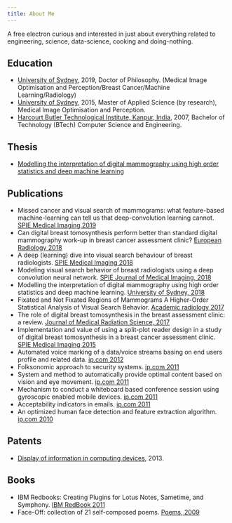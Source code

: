 ```yaml
---
title: About Me 
---
```


A free electron curious and interested in just about everything related to engineering, science, data-science, cooking and doing-nothing.

<!-- {: .oversized}
> ![](/assets/img/cover.png) -->

Education
---------

- [University of Sydney][sydu], 2019, Doctor of Philosophy. (Medical Image Optimisation and Perception/Breast Cancer/Machine Learning/Radiology)
- [University of Sydney][sydu], 2015, Master of Applied Science (by research), Medical Image Optimisation and Perception.
- [Harcourt Butler Technological Institute, Kanpur, India][hbti], 2007, Bachelor of Technology (BTech) Computer Science and Engineering.


Thesis
---------
- [Modelling the interpretation of digital mammography using high order statistics and deep machine learning][thesis]


Publications
---------
- Missed cancer and visual search of mammograms: what feature-based machine-learning can tell us that deep-convolution learning cannot. [SPIE Medical Imaging 2019][spie_2019]
- Can digital breast tomosynthesis perform better than standard digital mammography work-up in breast cancer assessment clinic? [European Radiology 2018][eu_rad_2018]
- A deep (learning) dive into visual search behaviour of breast radiologists. [SPIE Medical Imaging 2018][spie_2018]
- Modeling visual search behavior of breast radiologists using a deep convolution neural network. [SPIE Journal of Medical Imaging, 2018][spie_jmi_2018]
- Modelling the interpretation of digital mammography using high order statistics and deep machine learning. [University of Sydney, 2018][thesis]
- Fixated and Not Fixated Regions of Mammograms  A Higher-Order Statistical Analysis of Visual Search Behavior. [Academic radiology 2017][arad_2017]
- The role of digital breast tomosynthesis in the breast assessment clinic: a review. [Journal of Medical Radiation Science, 2017][jmrs_2017]
- Implementation and value of using a split-plot reader design in a study of digital breast tomosynthesis in a breast cancer assessment clinic. [SPIE  Medical Imaging 2015][spie_2015]
- Automated voice marking of a data/voice streams basing on end users profile and related data. [ip.com 2012][000214706]
- Folksonomic approach to security systems. [ip.com 2011][000207906]
- System and method to automatically provide optimal content based on vision and eye movement. [ip.com 2011][000208045]
- Mechanism to conduct a whiteboard based conference session using gyroscopic enabled mobile devices. [ip.com 2011][000208037]
- Acceptability indicators in emails. [ip.com 2011][000212197D]
- An optimized human face detection and feature extraction algorithm. [ip.com 2010][000197147]


Patents
---------
- [Display of information in computing devices][patent], 2013.


Books
---------
- IBM Redbooks: Creating Plugins for Lotus Notes, Sametime, and Symphony. [IBM RedBook 2011][ibm_redbook]
- Face-Off: collection of 21 self-composed poems. [Poems, 2009][faceoff]



[sydu]: //sydney.edu.au/
[thesis]: //ses.library.usyd.edu.au/handle/2123/19987
[hbti]: //en.wikipedia.org/wiki/Harcourt_Butler_Technical_University
[patent]: //www.patentsencyclopedia.com/app/20130198208
[spie_2019]: //www.spiedigitallibrary.org/conference-proceedings-of-spie/10952/1095216/Missed-cancer-and-visual-search-of-mammograms--what-feature/10.1117/12.2512539.full
[eu_rad_2018]: //dx.doi.org/10.1007/s00330-018-5473-4
[spie_2018]: //www.spiedigitallibrary.org/conference-proceedings-of-spie/10577/1057708/A-deep-learning-dive-into-visual-search-behaviour-of-breast/10.1117/12.2293366.full
[spie_jmi_2018]: //www.spiedigitallibrary.org/journals/Journal-of-Medical-Imaging/volume-5/issue-3/035502/Modeling-visual-search-behavior-of-breast-radiologists-using-a-deep/10.1117/1.JMI.5.3.035502.short
[arad_2017]: //www.academicradiology.org/article/S1076-6332(17)30003-X/abstract
[jmrs_2017]: //www.ncbi.nlm.nih.gov/pmc/articles/PMC5587657/
[spie_2015]: //www.spiedigitallibrary.org/conference-proceedings-of-spie/9416/941619/Implementation-and-value-of-using-a-split-plot-reader-design/10.1117/12.2083152.short
[000214706]: //priorart.ip.com/IPCOM/000214706
[000197147]: //priorart.ip.com/IPCOM/000197147
[000212197D]: //priorart.ip.com/IPCOM/000212197D
[000207906]: //priorart.ip.com/IPCOM/000207906
[000208045]: //priorart.ip.com/IPCOM/000208045
[000208037]: //priorart.ip.com/IPCOM/000208037
[ibm_redbook]: //www-10.lotus.com/ldd/ddwiki.nsf/xpDocViewer.xsp?lookupName=IBM+Redbooks%3A+Creating+Plugins+for+Lotus+Notes%2C+Sametime%2C+and+Symphony#action=openDocument&content=catcontent&ct=redbooks
[faceoff]: //www.amazon.com/Face-Off-Suneeta-Mall/dp/8184650892
